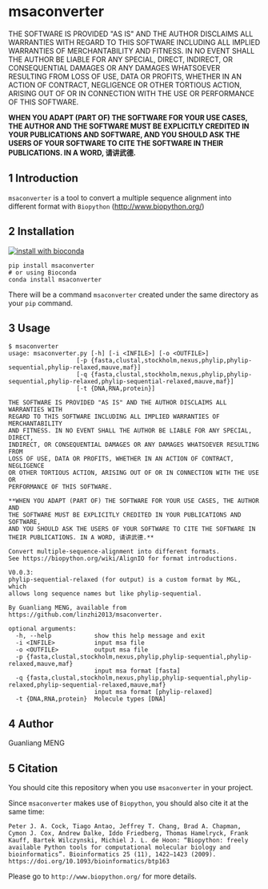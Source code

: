 # msaconverter
THE SOFTWARE IS PROVIDED "AS IS" AND THE AUTHOR DISCLAIMS ALL WARRANTIES WITH
REGARD TO THIS SOFTWARE INCLUDING ALL IMPLIED WARRANTIES OF MERCHANTABILITY
AND FITNESS. IN NO EVENT SHALL THE AUTHOR BE LIABLE FOR ANY SPECIAL, DIRECT,
INDIRECT, OR CONSEQUENTIAL DAMAGES OR ANY DAMAGES WHATSOEVER RESULTING FROM
LOSS OF USE, DATA OR PROFITS, WHETHER IN AN ACTION OF CONTRACT, NEGLIGENCE
OR OTHER TORTIOUS ACTION, ARISING OUT OF OR IN CONNECTION WITH THE USE OR
PERFORMANCE OF THIS SOFTWARE.

**WHEN YOU ADAPT (PART OF) THE SOFTWARE FOR YOUR USE CASES, THE AUTHOR AND
THE SOFTWARE MUST BE EXPLICITLY CREDITED IN YOUR PUBLICATIONS AND SOFTWARE,
AND YOU SHOULD ASK THE USERS OF YOUR SOFTWARE TO CITE THE SOFTWARE IN
THEIR PUBLICATIONS. IN A WORD, 请讲武德.**

## 1 Introduction

`msaconverter` is a tool to convert a multiple sequence alignment into different format with `Biopython` (http://www.biopython.org/)

## 2 Installation

[![install with bioconda](https://img.shields.io/badge/install%20with-bioconda-brightgreen.svg?style=flat)](http://bioconda.github.io/recipes/msaconverter/README.html)

    pip install msaconverter
    # or using Bioconda
    conda install msaconverter

There will be a command `msaconverter` created under the same directory as your `pip` command.

## 3 Usage

    $ msaconverter
    usage: msaconverter.py [-h] [-i <INFILE>] [-o <OUTFILE>]
                       [-p {fasta,clustal,stockholm,nexus,phylip,phylip-sequential,phylip-relaxed,mauve,maf}]
                       [-q {fasta,clustal,stockholm,nexus,phylip,phylip-sequential,phylip-relaxed,phylip-sequential-relaxed,mauve,maf}]
                       [-t {DNA,RNA,protein}]

    THE SOFTWARE IS PROVIDED "AS IS" AND THE AUTHOR DISCLAIMS ALL WARRANTIES WITH
    REGARD TO THIS SOFTWARE INCLUDING ALL IMPLIED WARRANTIES OF MERCHANTABILITY
    AND FITNESS. IN NO EVENT SHALL THE AUTHOR BE LIABLE FOR ANY SPECIAL, DIRECT,
    INDIRECT, OR CONSEQUENTIAL DAMAGES OR ANY DAMAGES WHATSOEVER RESULTING FROM
    LOSS OF USE, DATA OR PROFITS, WHETHER IN AN ACTION OF CONTRACT, NEGLIGENCE
    OR OTHER TORTIOUS ACTION, ARISING OUT OF OR IN CONNECTION WITH THE USE OR
    PERFORMANCE OF THIS SOFTWARE.

    **WHEN YOU ADAPT (PART OF) THE SOFTWARE FOR YOUR USE CASES, THE AUTHOR AND
    THE SOFTWARE MUST BE EXPLICITLY CREDITED IN YOUR PUBLICATIONS AND SOFTWARE,
    AND YOU SHOULD ASK THE USERS OF YOUR SOFTWARE TO CITE THE SOFTWARE IN
    THEIR PUBLICATIONS. IN A WORD, 请讲武德.**

    Convert multiple-sequence-alignment into different formats.
    See https://biopython.org/wiki/AlignIO for format introductions.

    V0.0.3:
    phylip-sequential-relaxed (for output) is a custom format by MGL, which
    allows long sequence names but like phylip-sequential.

    By Guanliang MENG, available from https://github.com/linzhi2013/msaconverter.

    optional arguments:
      -h, --help            show this help message and exit
      -i <INFILE>           input msa file
      -o <OUTFILE>          output msa file
      -p {fasta,clustal,stockholm,nexus,phylip,phylip-sequential,phylip-relaxed,mauve,maf}
                            input msa format [fasta]
      -q {fasta,clustal,stockholm,nexus,phylip,phylip-sequential,phylip-relaxed,phylip-sequential-relaxed,mauve,maf}
                            input msa format [phylip-relaxed]
      -t {DNA,RNA,protein}  Molecule types [DNA]


## 4 Author
Guanliang MENG

## 5 Citation
You should cite this repository when you use `msaconverter` in your project.

Since `msaconverter` makes use of `Biopython`, you should also cite it at the same time:

    Peter J. A. Cock, Tiago Antao, Jeffrey T. Chang, Brad A. Chapman, Cymon J. Cox, Andrew Dalke, Iddo Friedberg, Thomas Hamelryck, Frank Kauff, Bartek Wilczynski, Michiel J. L. de Hoon: “Biopython: freely available Python tools for computational molecular biology and bioinformatics”. Bioinformatics 25 (11), 1422–1423 (2009). https://doi.org/10.1093/bioinformatics/btp163

Please go to `http://www.biopython.org/` for more details.






